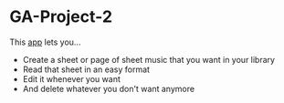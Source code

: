# GA-Project-2

This [app](https://dry-brushlands-36744.herokuapp.com/home) lets you...
* Create a sheet or page of sheet music that you want in your library
* Read that sheet in an easy format
* Edit it whenever you want
* And delete whatever you don't want anymore

